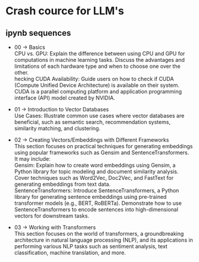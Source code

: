 # Crash cource for LLM's

<!-- ## Commands Need to be Excuted

```pwsh
New-ItemProperty -Path "HKLM:\SYSTEM\CurrentControlSet\Control\FileSystem" -Name "LongPathsEnabled" -Value 1 -PropertyType DWORD -Force
``` -->

## ipynb sequences

* 00 -> Basics</br>
CPU vs. GPU: Explain the difference between using CPU and GPU for computations in machine learning tasks. Discuss the advantages and limitations of each hardware type and when to choose one over the other.
</br>hecking CUDA Availability: Guide users on how to check if CUDA (Compute Unified Device Architecture) is available on their system. CUDA is a parallel computing platform and application programming interface (API) model created by NVIDIA.

* 01 -> Introduction to Vector Databases</br>
Use Cases: Illustrate common use cases where vector databases are beneficial, such as semantic search, recommendation systems, similarity matching, and clustering.

* 02 -> Creating Vectors/Embeddings with Different Frameworks</br>
This section focuses on practical techniques for generating embeddings using popular frameworks such as Gensim and SentenceTransformers. It may include:
</br>Gensim: Explain how to create word embeddings using Gensim, a Python library for topic modeling and document similarity analysis. Cover techniques such as Word2Vec, Doc2Vec, and FastText for generating embeddings from text data.
</br>SentenceTransformers: Introduce SentenceTransformers, a Python library for generating sentence embeddings using pre-trained transformer models (e.g., BERT, RoBERTa). Demonstrate how to use SentenceTransformers to encode sentences into high-dimensional vectors for downstream tasks.

* 03 -> Working with Transformers</br>
This section focuses on the world of transformers, a groundbreaking architecture in natural language processing (NLP), and its applications in performing various NLP tasks such as sentiment analysis, text classification, machine translation, and more.

